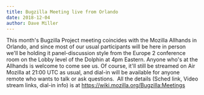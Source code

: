 ```yaml
---
title: Bugzilla Meeting live from Orlando
date: 2018-12-04
author: Dave Miller
---
```

This month's Bugzilla Project meeting coincides with the Mozilla
Allhands in Orlando, and since most of our usual participants will be
here in person we'll be holding it panel-discussion style from the
Europe 2 conference room on the Lobby level of the Dolphin at 4pm
Eastern. Anyone who's at the Allhands is welcome to come see us. Of
course, it'll still be streamed on Air Mozilla at 21:00 UTC as usual,
and dial-in will be available for anyone remote who wants to talk or ask
questions.  All the details (Sched link, Video stream links, dial-in
info) is at <https://wiki.mozilla.org/Bugzilla:Meetings>
